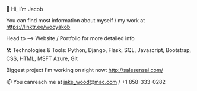 👋 Hi, I’m Jacob

You can find most information about myself / my work at https://linktr.ee/wooyakob

Head to --> Website / Portfolio for more detailed info

🛠️ Technologies & Tools: 
Python,  Django, Flask, SQL, Javascript, Bootstrap, CSS, HTML, MSFT Azure, Git

Biggest project I'm working on right now: http://salesensai.com/

📫 You canreach me at jake_wood@mac.com / +1 858-333-0282
